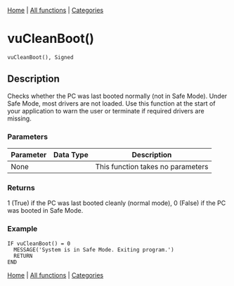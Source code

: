 [Home](../index.md) | [All functions](../all-functions.md) | [Categories](../categories/index.md)

# vuCleanBoot()

```Prototype
vuCleanBoot(), Signed
```


## Description
Checks whether the PC was last booted normally (not in Safe Mode). Under Safe Mode, most drivers are not loaded. Use this function at the start of your application to warn the user or terminate if required drivers are missing.

### Parameters

| Parameter | Data Type | Description |
|-----------|-----------|-------------|
| None      |          | This function takes no parameters |

### Returns
1 (True) if the PC was last booted cleanly (normal mode), 0 (False) if the PC was booted in Safe Mode.

### Example

```Clarion
IF vuCleanBoot() = 0
  MESSAGE('System is in Safe Mode. Exiting program.')
  RETURN
END
```

[Home](../index.md) | [All functions](../all-functions.md) | [Categories](../categories/index.md)
